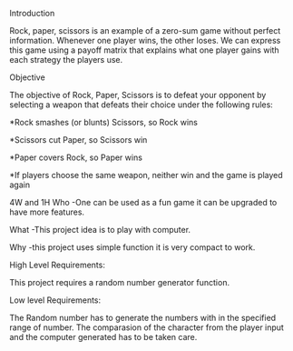 Introduction

Rock, paper, scissors is an example of a zero-sum game 
without perfect information. Whenever one player wins, 
the other loses. We can express this game using a 
payoff matrix that explains what one player gains 
with each strategy the players use.

Objective

The objective of Rock, Paper, Scissors is to defeat your opponent by selecting a weapon that defeats their choice under the following rules:

*Rock smashes (or blunts) Scissors, so Rock wins

*Scissors cut Paper, so Scissors win

*Paper covers Rock, so Paper wins

*If players choose the same weapon, neither win and the game is played again

4W and 1H
Who
-One can be used as a fun game it can be upgraded to have more features.

What
-This project idea is to play with computer.

Why
-this project uses simple function it is very compact to work.

High Level Requirements:
  
  This project requires a random number generator function.                           
  
  Low level Requirements:
  
  The Random number has to generate the numbers with in the specified range of number.
  The comparasion of the character from the player input and the computer generated has to be taken care.

